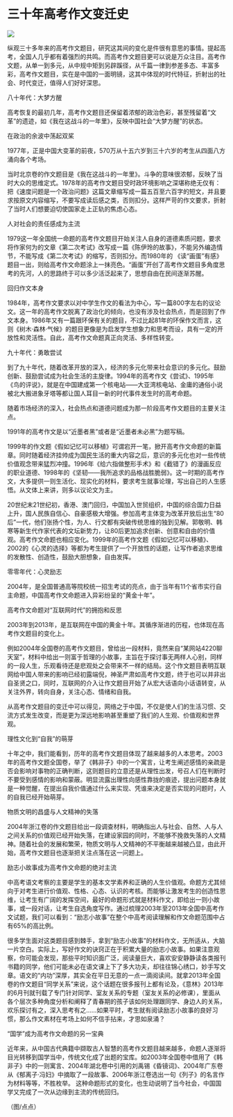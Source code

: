 # 三十年高考作文变迁史

![](http://www.yilinzazhi.com/images/yili/yili201314/yili20131448-1-l.jpg)

纵观三十多年来的高考作文题目，研究这其间的变化是件很有意思的事情。提起高考，全国人几乎都有着强烈的共鸣。而高考作文题目更可以说是万众注目。高考作文题，从单一到多元，从中规中矩到另辟蹊径，从千篇一律到参差多态、丰富多彩，高考作文题目，实在是中国的一面明镜，这其中体现的时代特征，折射出的社会、时代变迁，值得人们好好深思。 

八十年代：大梦方醒 

高考恢复的最初几年，高考作文题目还保留着浓郁的政治色彩，甚至残留着“文革”的遗迹，如《我在这战斗的一年里》，反映中国社会“大梦方醒”的状态。 

在政治的余波中荡起双桨 

1977年，正是中国大变革的前夜，570万从十五六岁到三十六岁的考生从四面八方涌向各个考场。 

当时北京卷的作文题目是《我在这战斗的一年里》。斗争的意味很浓郁，反映了当时大众的思维定式。1978年的高考作文题目受时政环境影响之深堪称绝无仅有：把《速度问题是一个政治问题》这篇文章缩写成一篇五百至六百字的短文，并且要求按原文内容缩写，不要写成读后感之类，否则扣分。这样严苛的作文要求，折射了当时人们想要迫切使国家走上正轨的焦虑心态。 

人对社会的责任感成为主流 

1979这一年全国统一命题的高考作文题目开始关注人自身的道德素质问题，要求将作家何为的文章《第二次考试》改写成一篇《陈伊玲的故事》，不能另外编造情节，不能写成《第二次考试》的缩写，否则扣分。而1980年的 《读“画蛋”有感》题目一出，则给高考作文命题涂上一抹亮色。“画蛋”开创了高考作文题目多角度思考的先河，人的思路终于可以多少活泛起来了，思想自由在民间逐渐苏醒。 

回归作文本身 

1984年，高考作文要求以对中学生作文的看法为中心，写一篇800字左右的议论文。这一年的高考作文脱离了政治化的倾向，也没有涉及社会热点，而是回到了作文本身。1986年又有一篇跟环保有关的题目，不过比起81年的环保作文而言，这则《树木·森林·气候》的题目更像是为启发学生想象力和思考而设，具有一定的开放性和灵活性。自此，高考作文命题真正向灵活、多样性转变。 

九十年代：勇敢尝试 

到了九十年代，随着改革开放的深入，经济的多元化带来社会意识的多元化。鼓励创新、鼓励尝试成为社会生活的主旋律。1994年的高考作文《尝试》、1995年《鸟的评说》，就是在中国建成第一个核电站——大亚湾核电站、金庸的通俗小说被北大搬进象牙塔等都让国人耳目一新的时代事件发生时的高考命题。 

随着市场经济的深入，社会热点和道德问题成为那一阶段高考作文题目的主要关注点。 

1991年的高考作文是以“近墨者黑”或者是“近墨者未必黑”为题写稿。 

1999年的作文题《假如记忆可以移植》可谓宕开一笔，掀开高考作文命题的新篇章。同时随着经济挂帅成为国民生活的重大内容之后，意识的多元化也对一些传统价值观念带来猛烈冲撞。1996年《给六指做整形手术》和《截错了》的漫画反应的职业道德、1998年的《坚韧——我所追求的品格战胜脆弱》。这一时期的高考作文，大多提供一则生活化、现实化的材料，要求考生就事论理，写出自己的人生感悟。从文体上来讲，则多以议论文为主。 

20世纪末21世纪初，香港、澳门回归，中国加入世贸组织，中国的综合国力日益上升，国人民族自信心、自豪感极大增强。参加高考主体变为改革开放后出生“80后”一代，他们张扬个性，为人、行文都有突破传统思维的独到见解。郭敬明、韩寒等新生代作家代表的文坛新势力，让80后更加追求创新、创意和自由的价值观。高考作文命题也相应变化。1999年的高考作文题《假如记忆可以移植》、2002的《心灵的选择》等都为考生提供了一个开放性的话题，让写作者追求思维的发散性、创造性，鼓励大胆想象，自由发挥。 

零零年代：心灵励志 

2004年，是全国普通高等院校统一招生考试的亮点，由于当年有11个省市实行自主命题，中国高考作文命题进入异彩纷呈的“黄金十年”。 

高考作文命题对“互联网时代”的拥抱和反思 

2003年到2013年，是互联网在中国的黄金十年。其循序渐进的历程，也体现在高考作文题目的变化上。 

例如2004年全国卷的高考作文题目，曾给出一段材料，竟然来自“某网站4220聊天室”，材料中给出一则富于哲理的小故事，主旨在于探讨事无两样人心别，同样的一段人生，乐观看待还是悲观处之会带来不一样的结局。这个作文题目表明互联网给中国人带来的影响已经初露端倪，神圣严肃如高考作文题，终于也可以并非出自圣贤之口，同时，互联网的介入让作文题目开始了从宏大话语向小话语转变，从关注外界，转向自身，关注心态、情绪和自我。 

从高考作文题目的变迁中可以得见，网络之于中国，不仅是使人们的生活习惯、交流方式发生改变，而是更为深远地影响甚至重塑了我们的人生观、价值观和世界观。 

理性文化到“自我”的萌芽 

十年之中，我们能看到，历年的高考作文题目体现了越来越多的人本思考。2003年的高考作文题全国卷，举了《韩非子》中的一个寓言，让考生阐述感情的亲疏是否会影响对事物的正确判断，这则题目的立意还是从理性出发，号召人们在判断时不要受到感情的影响和蒙蔽。明显流露出理性向感性靠拢的痕迹，提出问题本身就是一种觉醒，在提出自我价值通过什么来实现、凭谁来决定是否实现的问题时，人的自我已经开始萌芽。 

物质文明的昌盛与人文精神的失落 

2004年浙江卷的作文题目给出一段调查材料，明确指出人与社会、自然、人与人之间关系的价值观已经开始失落，在建设家园的同时，不能够不挽救失落的人文精神。随着社会的发展和繁荣，物质文明与人文精神的不平衡越来越被凸显，由此开始，高考作文题目也逐渐把关注点落在这一问题上。 

励志小故事成为高考作文命题的绝对主流 

中高考语文考察的主要是学生的基本文学素养和正确的人生价值观。命题方尤其倾向于对考生进行价值观、性格、心态、认识的考核。而能够让激发考生的创造性思维，让考生有广阔的发挥空间，最好的命题形式就是材料作文，即给出一则小故事，或一段对话，让考生自选角度写作。通过梳理2003年至2013年全国中高考作文试题，我们可以看到：“励志小故事”在整个中高考阅读理解和作文命题范围中占有65%的高比例。 

很多学生面对这类题目感到棘手，拿到“励志小故事”的材料作文，无所适从，大脑一片空白。实际上，写好作文的诀窍正在于积累大量的励志小故事。如果注意观察，你可能会发现，那些平时知识面广泛，阅读量巨大，喜欢安安静静读各类报刊书籍的同学，他们可能未必在语文课上下了多大功夫，却往往锦心绣口，妙手写文章。语文的“内功”深厚，其实全在平日无意的一点一滴阅读间。就拿2013年全国卷的作文题目“同学关系”来说，这个话题在很多报刊上都有论及，《意林》2013年的6月刊就刊载了专门针对同学、室友关系的专题（室友关系的必修课），里面从各个层次多种角度分析和阐释了青春期的孩子该如何处理跟同学、身边人的关系，欢乐探讨有之，深入思考有之……如果平时，考生就有阅读励志小故事的良好习惯，那么作文素材在考场上如何不信手拈来，才思如泉涌？ 

“国学”成为高考作文命题的另一宝典 

近年来，从中国古代典籍中撷取古人智慧的高考作文题目越来越多，命题人逐渐将目光转移到国学当中，传统文化成了出题的宝库。如2003年全国卷中借用了《韩非子》中的一则寓言、2004年湖北卷中引用的刘禹锡《昏镜词》、2004年广东卷从《郁离子·冯妇》中摘取了一段故事、2006年浙江卷选出一句《列子》的名言作为材料等等，不胜枚举。 这种命题形式的变化，也生动说明了当今社会，中国国学又完成了一次从边缘到主流的传统回归。 

（图/点点）